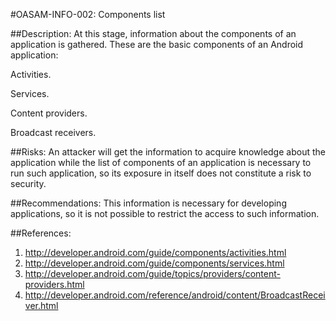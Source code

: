 
#OASAM-INFO-002: Components list

##Description:
At this stage, information about the components of an application is gathered. These are the basic components of an Android application:


Activities.

Services.

Content providers.

Broadcast receivers.


##Risks:
An attacker will get the information to acquire knowledge about the application while the list of components of an application is necessary to run such application, so its exposure in itself does not constitute a risk to security.

##Recommendations:
This information is necessary for developing applications, so it is not possible to restrict the access to such information.

##References:
1. http://developer.android.com/guide/components/activities.html
2. http://developer.android.com/guide/components/services.html
3. http://developer.android.com/guide/topics/providers/content-providers.html
4. http://developer.android.com/reference/android/content/BroadcastReceiver.html
